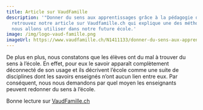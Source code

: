 ```yaml
---
title: Article sur VaudFamille
description: '"Donner du sens aux apprentissages grâce à la pédagogie de projet"
  retrouvez notre article sur Vaudfamille.ch qui explique une des méthodes que
  nous allons utiliser dans notre future école.'
image: /img/logo-vaud-famille.png
imageUrl: https://www.vaudfamille.ch/N1411133/donner-du-sens-aux-apprentissages-grace-a-la-pedagogie-de-projet.html
---
```

De plus en plus, nous constatons que les élèves ont du mal à trouver du sens à l’école. En effet, pour eux le savoir apparaît complètement déconnecté de son usage et ils décrivent l’école comme une suite de disciplines dont les savoirs enseignés n’ont aucun lien entre eux. Par conséquent, nous nous demandons par quel moyen les enseignants peuvent redonner du sens à l’école.

Bonne lecture sur [VaudFamille.ch](https://www.vaudfamille.ch/N1411133/donner-du-sens-aux-apprentissages-grace-a-la-pedagogie-de-projet.html)